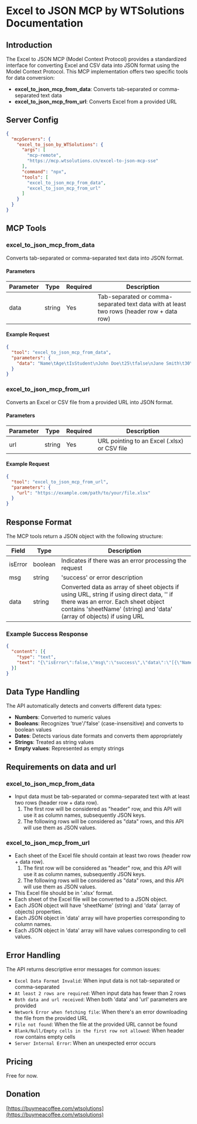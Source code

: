 # Excel to JSON MCP by WTSolutions Documentation

## Introduction

The Excel to JSON MCP (Model Context Protocol) provides a standardized interface for converting Excel and CSV data into JSON format using the Model Context Protocol. This MCP implementation offers two specific tools for data conversion:

- **excel_to_json_mcp_from_data**: Converts tab-separated or comma-separated text data
- **excel_to_json_mcp_from_url**: Converts Excel from a provided URL

## Server Config

```json
{
  "mcpServers": {
    "excel_to_json_by_WTSolutions": {
      "args": [
        "mcp-remote",
        "https://mcp.wtsolutions.cn/excel-to-json-mcp-sse"
      ],
      "command": "npx",
      "tools": [
        "excel_to_json_mcp_from_data",
        "excel_to_json_mcp_from_url"
      ]
    }
  }
}

```



## MCP Tools

### excel_to_json_mcp_from_data

Converts tab-separated or comma-separated text data into JSON format.

#### Parameters

| Parameter | Type   | Required | Description                                                                 |
|-----------|--------|----------|-----------------------------------------------------------------------------|
| data      | string | Yes      | Tab-separated or comma-separated text data with at least two rows (header row + data row) |

#### Example Request

```json
{
  "tool": "excel_to_json_mcp_from_data",
  "parameters": {
    "data": "Name\tAge\tIsStudent\nJohn Doe\t25\tfalse\nJane Smith\t30\ttrue"
  }
}
```

### excel_to_json_mcp_from_url

Converts an Excel or CSV file from a provided URL into JSON format.

#### Parameters

| Parameter | Type   | Required | Description                                      |
|-----------|--------|----------|--------------------------------------------------|
| url       | string | Yes      | URL pointing to an Excel (.xlsx) or CSV file     |

#### Example Request

```json
{
  "tool": "excel_to_json_mcp_from_url",
  "parameters": {
    "url": "https://example.com/path/to/your/file.xlsx"
  }
}
```

## Response Format

The MCP tools return a JSON object with the following structure:

| Field    | Type    | Description                                                                                                                               |
|----------|---------|-------------------------------------------------------------------------------------------------------------------------------------------|
| isError  | boolean | Indicates if there was an error processing the request                                                                                    |
| msg      | string  | 'success' or error description                                                                                                            |
| data     | string  | Converted data as array of sheet objects if using URL, string if using direct data, '' if there was an error. Each sheet object contains 'sheetName' (string) and 'data' (array of objects) if using URL |

### Example Success Response

```json
{
  "content": [{
    "type": "text",
    "text": "{\"isError\":false,\"msg\":\"success\",\"data\":\"[{\"Name\":\"John Doe\",\"Age\":25,\"IsStudent\":false},{\"Name\":\"Jane Smith\",\"Age\":30,\"IsStudent\":true}]\"}"
  }]
}
```

## Data Type Handling

The API automatically detects and converts different data types:

- **Numbers**: Converted to numeric values
- **Booleans**: Recognizes 'true'/'false' (case-insensitive) and converts to boolean values
- **Dates**: Detects various date formats and converts them appropriately
- **Strings**: Treated as string values
- **Empty values**: Represented as empty strings

## Requirements on data and url

### excel_to_json_mcp_from_data

- Input data must be tab-separated or comma-separated text with at least two rows (header row + data row).
  1. The first row will be considered as "header" row, and this API will use it as column names, subsequently JSON keys.
  2. The following rows will be considered as "data" rows, and this API will use them as JSON values.

### excel_to_json_mcp_from_url

- Each sheet of the Excel file should contain at least two rows (header row + data row).
  1. The first row will be considered as "header" row, and this API will use it as column names, subsequently JSON keys.
  2. The following rows will be considered as "data" rows, and this API will use them as JSON values.
- This Excel file should be in '.xlsx' format.
- Each sheet of the Excel file will be converted to a JSON object.
- Each JSON object will have 'sheetName' (string) and 'data' (array of objects) properties.
- Each JSON object in 'data' array will have properties corresponding to column names.
- Each JSON object in 'data' array will have values corresponding to cell values.

## Error Handling

The API returns descriptive error messages for common issues:

- `Excel Data Format Invalid`: When input data is not tab-separated or comma-separated
- `At least 2 rows are required`: When input data has fewer than 2 rows
- `Both data and url received`: When both 'data' and 'url' parameters are provided
- `Network Error when fetching file`: When there's an error downloading the file from the provided URL
- `File not found`: When the file at the provided URL cannot be found
- `Blank/Null/Empty cells in the first row not allowed`: When header row contains empty cells
- `Server Internal Error`: When an unexpected error occurs

## Pricing

Free for now.

## Donation

[https://buymeacoffee.com/wtsolutions](https://buymeacoffee.com/wtsolutions)